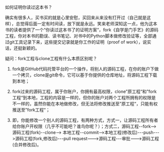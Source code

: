 如何证明你读过这本书？

确实有很多人，买书买的就是心里安慰，买回来从来没有打开过（自己就是这样），总觉得后面一定有时间读，放下就是永远。笑来老师深知这一点，他为这本书的读者提供了一个“你读过这本书了的证明方案“，fork《自学是门手艺》的源码工程，你对本书的勘误、读书笔记、对书中的Python脚本做修改验证等，全部通过git工具记录下来，这些提交记录就是你工作的证明（proof of work），说实话，还挺新颖的。

疑问：fork工程与clone工程有什么本质区别呢？

1. fork是GitHub代码托管平台的一个操作，将别人的源码工程，在你的账户下做一个拷贝，clone是git命令，它可以基于你提供的仓库地址，将源码工程下载到本地；

2. fork过来的源码工程，属于你账户，你拥有最高权限，clone”原工程“和”fork工程“到本地，工程的内容是一样的，但你的账户对两个工程所拥有的权限是不一样的，虽然你能在本地做修改，但无法将修改推送至”原工程“，只能有权推送至”fork工程“；

3. 即，你能修改一个别人的源码工程，有两种方式，方式一，让源码工程所有者给你账户开权限（几乎不可能吧？谁鸟你呢？）；方式二，源码工程--fork-->源码工程(fork)--clone--> 本地工程--commit-->本地工程(修改后)---push--->源码工程(fork,修改后)---pull request--->源码工程---审批--->源码工程(合并修改后)。
